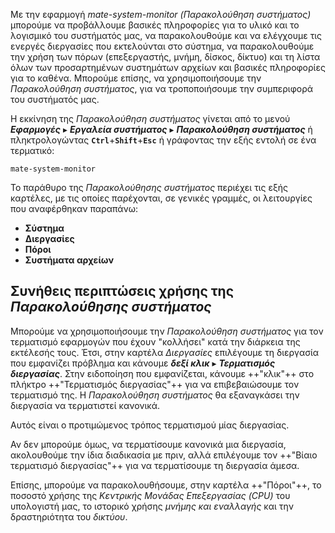 Με την εφαρμογή *mate-system-monitor (Παρακολούθηση συστήματος)*
μπορούμε να προβάλλουμε βασικές πληροφορίες για το υλικό και το
λογισμικό του συστήματός μας, να παρακολουθούμε και να ελέγχουμε τις
ενεργές διεργασίες που εκτελούνται στο σύστημα, να παρακολουθούμε την
χρήση των πόρων (επεξεργαστής, μνήμη, δίσκος, δίκτυο) και τη λίστα όλων
των προσαρτημένων συστημάτων αρχείων και βασικές πληροφορίες για το
καθένα. Μπορούμε επίσης, να χρησιμοποιήσουμε την *Παρακολούθηση
συστήματος*, για να τροποποιήσουμε την συμπεριφορά του συστήματός
μας.

Η εκκίνηση της *Παρακολούθηση συστήματος* γίνεται από το μενού
***Εφαρμογές*** ▸ ***Εργαλεία συστήματος*** ▸ ***Παρακολούθηση συστήματος*** ή
πληκτρολογώντας **`Ctrl`**+**`Shift`**+**`Esc`** ή γράφοντας την εξής εντολή σε ένα
τερματικό:

```shell
mate-system-monitor
```

Το παράθυρο της *Παρακολούθησης συστήματος* περιέχει τις εξής καρτέλες,
με τις οποίες παρέχονται, σε γενικές γραμμές, οι λειτουργίες που
αναφέρθηκαν παραπάνω:

  - **Σύστημα**
  - **Διεργασίες**
  - **Πόροι**
  - **Συστήματα αρχείων**

## Συνήθεις περιπτώσεις χρήσης της *Παρακολούθησης συστήματος*

Μπορούμε να χρησιμοποιήσουμε την *Παρακολούθηση συστήματος* για τον
τερματισμό εφαρμογών που έχουν "κολλήσει" κατά την διάρκεια της
εκτέλεσής τους. Έτσι, στην καρτέλα *Διεργασίες* επιλέγουμε τη
διεργασία που εμφανίζει πρόβλημα και κάνουμε ***δεξί κλικ*** ▸ ***Τερματισμός διεργασίας***.
Στην ειδοποίηση που εμφανίζεται, κάνουμε ++"κλικ"++ στο πλήκτρο ++"Τερματισμός
διεργασίας"++ για να επιβεβαιώσουμε τον τερματισμό της. Η
*Παρακολούθηση συστήματος* θα εξαναγκάσει την διεργασία να
τερματιστεί κανονικά.

Αυτός είναι ο προτιμώμενος τρόπος τερματισμού μίας διεργασίας.

Αν δεν μπορούμε όμως, να τερματίσουμε κανονικά μια διεργασία,
ακολουθούμε την ίδια διαδικασία με πριν, αλλά επιλέγουμε τον
++"Βίαιο τερματισμό διεργασίας"++ για να τερματίσουμε τη διεργασία
άμεσα.

Επίσης, μπορούμε να παρακολουθήσουμε, στην καρτέλα ++"Πόροι"++, το
ποσοστό χρήσης της *Κεντρικής Μονάδας Επεξεργασίας (CPU)* του
υπολογιστή μας, το ιστορικό χρήσης *μνήμης και εναλλαγής* και την
δραστηριότητα του *δικτύου*.
